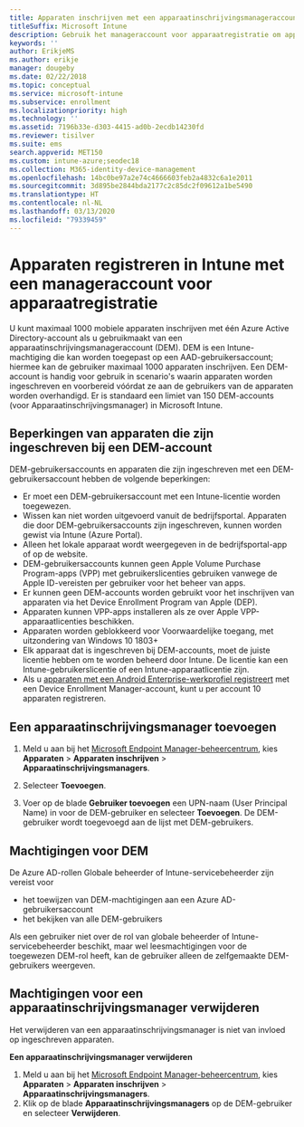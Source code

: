 ```yaml
---
title: Apparaten inschrijven met een apparaatinschrijvingsmanageraccount
titleSuffix: Microsoft Intune
description: Gebruik het manageraccount voor apparaatregistratie om apparaten in te registreren.
keywords: ''
author: ErikjeMS
ms.author: erikje
manager: dougeby
ms.date: 02/22/2018
ms.topic: conceptual
ms.service: microsoft-intune
ms.subservice: enrollment
ms.localizationpriority: high
ms.technology: ''
ms.assetid: 7196b33e-d303-4415-ad0b-2ecdb14230fd
ms.reviewer: tisilver
ms.suite: ems
search.appverid: MET150
ms.custom: intune-azure;seodec18
ms.collection: M365-identity-device-management
ms.openlocfilehash: 14bc0be97a2e74c4666603feb2a4832c6a1e2011
ms.sourcegitcommit: 3d895be2844bda2177c2c85dc2f09612a1be5490
ms.translationtype: HT
ms.contentlocale: nl-NL
ms.lasthandoff: 03/13/2020
ms.locfileid: "79339459"
---
```

# <a name="enroll-devices-in-intune-by-using-a-device-enrollment-manager-account"></a>Apparaten registreren in Intune met een manageraccount voor apparaatregistratie

U kunt maximaal 1000 mobiele apparaten inschrijven met één Azure Active Directory-account als u gebruikmaakt van een apparaatinschrijvingsmanageraccount (DEM). DEM is een Intune-machtiging die kan worden toegepast op een AAD-gebruikersaccount; hiermee kan de gebruiker maximaal 1000 apparaten inschrijven. Een DEM-account is handig voor gebruik in scenario's waarin apparaten worden ingeschreven en voorbereid vóórdat ze aan de gebruikers van de apparaten worden overhandigd. Er is standaard een limiet van 150 DEM-accounts (voor Apparaatinschrijvingsmanager) in Microsoft Intune.

## <a name="limitations-of-devices-that-are-enrolled-with-a-dem-account"></a>Beperkingen van apparaten die zijn ingeschreven bij een DEM-account

DEM-gebruikersaccounts en apparaten die zijn ingeschreven met een DEM-gebruikersaccount hebben de volgende beperkingen:

- Er moet een DEM-gebruikersaccount met een Intune-licentie worden toegewezen.
- Wissen kan niet worden uitgevoerd vanuit de bedrijfsportal. Apparaten die door DEM-gebruikersaccounts zijn ingeschreven, kunnen worden gewist via Intune (Azure Portal).
- Alleen het lokale apparaat wordt weergegeven in de bedrijfsportal-app of op de website.
- DEM-gebruikersaccounts kunnen geen Apple Volume Purchase Program-apps (VPP) met gebruikerslicenties gebruiken vanwege de Apple ID-vereisten per gebruiker voor het beheer van apps.
- Er kunnen geen DEM-accounts worden gebruikt voor het inschrijven van apparaten via het Device Enrollment Program van Apple (DEP).
- Apparaten kunnen VPP-apps installeren als ze over Apple VPP-apparaatlicenties beschikken.
- Apparaten worden geblokkeerd voor Voorwaardelijke toegang, met uitzondering van Windows 10 1803+
- Elk apparaat dat is ingeschreven bij DEM-accounts, moet de juiste licentie hebben om te worden beheerd door Intune. De licentie kan een Intune-gebruikerslicentie of een Intune-apparaatlicentie zijn.
- Als u [apparaten met een Android Enterprise-werkprofiel registreert](android-work-profile-enroll.md) met een Device Enrollment Manager-account, kunt u per account 10 apparaten registreren.


## <a name="add-a-device-enrollment-manager"></a>Een apparaatinschrijvingsmanager toevoegen

1. Meld u aan bij het [Microsoft Endpoint Manager-beheercentrum](https://go.microsoft.com/fwlink/?linkid=2109431), kies **Apparaten** > **Apparaten inschrijven** > **Apparaatinschrijvingsmanagers**.

2. Selecteer **Toevoegen**.

3. Voer op de blade **Gebruiker toevoegen** een UPN-naam (User Principal Name) in voor de DEM-gebruiker en selecteer **Toevoegen**. De DEM-gebruiker wordt toegevoegd aan de lijst met DEM-gebruikers.

## <a name="permissions-for-dem"></a>Machtigingen voor DEM

De Azure AD-rollen Globale beheerder of Intune-servicebeheerder zijn vereist voor
- het toewijzen van DEM-machtigingen aan een Azure AD-gebruikersaccount
- het bekijken van alle DEM-gebruikers

Als een gebruiker niet over de rol van globale beheerder of Intune-servicebeheerder beschikt, maar wel leesmachtigingen voor de toegewezen DEM-rol heeft, kan de gebruiker alleen de zelfgemaakte DEM-gebruikers weergeven.


## <a name="remove-device-enrollment-manager-permissions"></a>Machtigingen voor een apparaatinschrijvingsmanager verwijderen

Het verwijderen van een apparaatinschrijvingsmanager is niet van invloed op ingeschreven apparaten.

**Een apparaatinschrijvingsmanager verwijderen**

1. Meld u aan bij het [Microsoft Endpoint Manager-beheercentrum](https://go.microsoft.com/fwlink/?linkid=2109431), kies **Apparaten** > **Apparaten inschrijven** > **Apparaatinschrijvingsmanagers**.
2. Klik op de blade **Apparaatinschrijvingsmanagers** op de DEM-gebruiker en selecteer **Verwijderen**.

